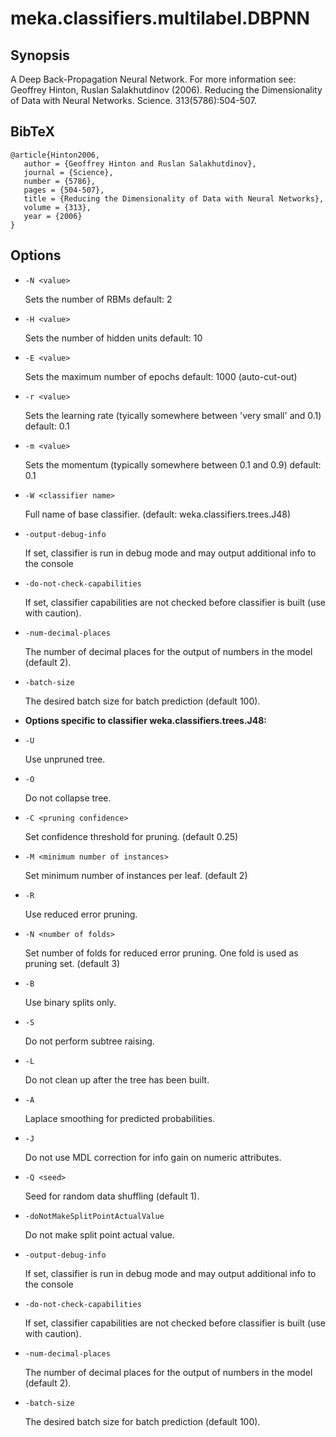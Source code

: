 # meka.classifiers.multilabel.DBPNN

## Synopsis
A Deep Back-Propagation Neural Network. For more information see:
Geoffrey Hinton, Ruslan Salakhutdinov (2006). Reducing the Dimensionality of Data with Neural Networks. Science. 313(5786):504-507.

## BibTeX
```
@article{Hinton2006,
   author = {Geoffrey Hinton and Ruslan Salakhutdinov},
   journal = {Science},
   number = {5786},
   pages = {504-507},
   title = {Reducing the Dimensionality of Data with Neural Networks},
   volume = {313},
   year = {2006}
}
```
## Options
* `-N <value>`

  Sets the number of RBMs
  default: 2

* `-H <value>`

  Sets the number of hidden units
  default: 10

* `-E <value>`

  Sets the maximum number of epochs
  default: 1000	(auto-cut-out)

* `-r <value>`

  Sets the learning rate (tyically somewhere between 'very small' and 0.1)
  default: 0.1

* `-m <value>`

  Sets the momentum (typically somewhere between 0.1 and 0.9)
  default: 0.1

* `-W <classifier name>`

  Full name of base classifier.
  (default: weka.classifiers.trees.J48)

* `-output-debug-info`

  If set, classifier is run in debug mode and
  may output additional info to the console

* `-do-not-check-capabilities`

  If set, classifier capabilities are not checked before classifier is built
  (use with caution).

* `-num-decimal-places`

  The number of decimal places for the output of numbers in the model (default 2).

* `-batch-size`

  The desired batch size for batch prediction  (default 100).

* **Options specific to classifier weka.classifiers.trees.J48:**

* `-U`

  Use unpruned tree.

* `-O`

  Do not collapse tree.

* `-C <pruning confidence>`

  Set confidence threshold for pruning.
  (default 0.25)

* `-M <minimum number of instances>`

  Set minimum number of instances per leaf.
  (default 2)

* `-R`

  Use reduced error pruning.

* `-N <number of folds>`

  Set number of folds for reduced error
  pruning. One fold is used as pruning set.
  (default 3)

* `-B`

  Use binary splits only.

* `-S`

  Do not perform subtree raising.

* `-L`

  Do not clean up after the tree has been built.

* `-A`

  Laplace smoothing for predicted probabilities.

* `-J`

  Do not use MDL correction for info gain on numeric attributes.

* `-Q <seed>`

  Seed for random data shuffling (default 1).

* `-doNotMakeSplitPointActualValue`

  Do not make split point actual value.

* `-output-debug-info`

  If set, classifier is run in debug mode and
  may output additional info to the console

* `-do-not-check-capabilities`

  If set, classifier capabilities are not checked before classifier is built
  (use with caution).

* `-num-decimal-places`

  The number of decimal places for the output of numbers in the model (default 2).

* `-batch-size`

  The desired batch size for batch prediction  (default 100).
